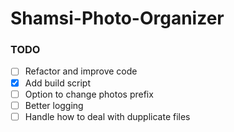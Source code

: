 # Shamsi-Photo-Organizer

### TODO
- [ ] Refactor and improve code
- [x] Add build script
- [ ] Option to change photos prefix
- [ ] Better logging
- [ ] Handle how to deal with dupplicate files
